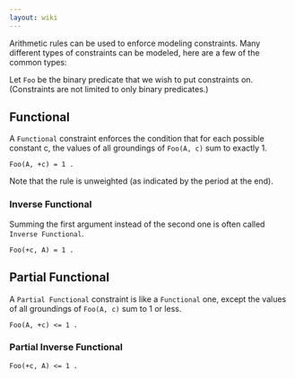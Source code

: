 ```yaml
---
layout: wiki
---
```


Arithmetic rules can be used to enforce modeling constraints.
Many different types of constraints can be modeled, here are a few of the common types:

Let `Foo` be the binary predicate that we wish to put constraints on. (Constraints are not limited to only binary predicates.)

## Functional
A `Functional` constraint enforces the condition that for each possible constant c, the values of all groundings of `Foo(A, c)` sum to exactly 1.
```
Foo(A, +c) = 1 .
```
Note that the rule is unweighted (as indicated by the period at the end).

### Inverse Functional
Summing the first argument instead of the second one is often called `Inverse Functional`.
```
Foo(+c, A) = 1 .
```

## Partial Functional
A `Partial Functional` constraint is like a `Functional` one, except the values of all groundings of `Foo(A, c)` sum to 1 or less.
```
Foo(A, +c) <= 1 .
```

### Partial Inverse Functional
```
Foo(+c, A) <= 1 .
```